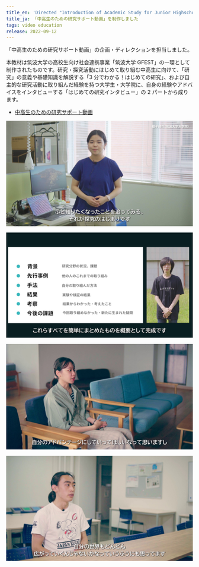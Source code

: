 ```yaml
---
title_en: 'Directed "Introduction of Academic Study for Junior Highschool and Highschool Students"'
title_ja: 「中高生のための研究サポート動画」を制作しました
tags: video education
release: 2022-09-12
---
```


「中高生のための研究サポート動画」の企画・ディレクションを担当しました。

本教材は筑波大学の高校生向け社会連携事業「筑波大学 GFEST」の一環として制作されたものです。研究・探究活動にはじめて取り組む中高生に向けて、「研究」の意義や基礎知識を解説する「3 分でわかる！はじめての研究」、および自主的な研究活動に取り組んだ経験を持つ大学生・大学院に、自身の経験やアドバイスをインタビューする「はじめての研究インタビュー」の 2 パートから成ります。

- [中高生のための研究サポート動画](/works/gfest-guide-video)

![](/works/gfest-guide-video/capture_01-0.jpg)

![](/works/gfest-guide-video/capture_02-0.jpg)

![](/works/gfest-guide-video/capture_ishida-0.jpg)

![](/works/gfest-guide-video/capture_tabuchi-0.jpg)
